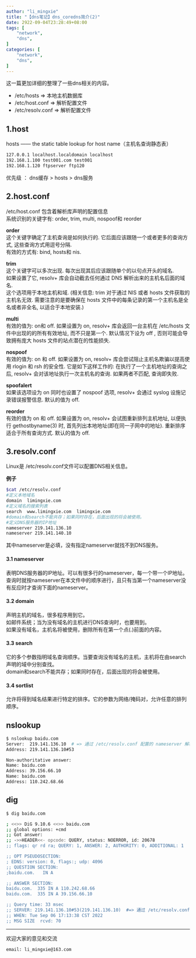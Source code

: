 ```yaml
---
author: "li_mingxie"
title: "【dns笔记】dns_coredns简介(2)"
date: 2922-09-04T23:28:49+08:00
tags: [
    "network",
    "dns",
]
categories: [
    "network",
    "dns",
]
---
```


这一篇更加详细的整理了一些dns相关的内容。  <!--more-->

* /etc/hosts => 本地主机数据库
* /etc/host.conf => 解析配置文件
* /etc/resolv.conf => 解析配置文件

## 1.host

hosts —— the static table lookup for host name（主机名查询静态表）  

```bash
127.0.0.1 localhost.localdomain localhost
192.168.1.100 test001.com test001
192.168.1.120 ftpserver ftp120
```

优先级 ： dns缓存 > hosts > dns服务  

## 2.host.conf

/etc/host.conf 包含着解析库声明的配置信息  
系统识别的关键字有: order, trim, multi, nospoof和 reorder  

**order**  
这个关键字确定了主机查询是如何执行的. 它后面应该跟随一个或者更多的查询方式, 这些查询方式用逗号分隔.  
有效的方式有: bind, hosts和 nis.  

**trim**  
这个关键字可以多次出现. 每次出现其后应该跟随单个的以句点开头的域名.  
如果设置了它, resolv+ 库会自动截去任何通过 DNS 解析出来的主机名后面的域名.  
这个选项用于本地主机和域. (相关信息: trim 对于通过 NIS 或者 hosts 文件获取的主机名无效. 需要注意的是要确保在 hosts 文件中的每条记录的第一个主机名是全名或者非全名, 以适合于本地安装.)  

**multi**  
有效的值为: on和 off. 如果设置为 on, resolv+ 库会返回一台主机在 /etc/hosts 文件中出现的的所有有效地址,
而不只是第一个. 默认情况下设为 off , 否则可能会导致拥有庞大 hosts 文件的站点潜在的性能损失.  

**nospoof**  
有效的值为: on 和 off. 如果设置为 on, resolv+ 库会尝试阻止主机名欺骗以提高使用 rlogin 和 rsh 的安全性.
它是如下这样工作的: 在执行了一个主机地址的查询之后, resolv+ 会对该地址执行一次主机名的查询. 如果两者不匹配, 查询即失败.  

**spoofalert**  
如果该选项设为 on 同时也设置了 nospoof 选项, resolv+ 会通过 syslog 设施记录错误报警信息. 默认的值为 off.  

**reorder**  
有效的值为 on 和 off. 如果设置为 on, resolv+ 会试图重新排列主机地址, 以便执行 gethostbyname(3) 时,
首先列出本地地址(即在同一子网中的地址). 重新排序适合于所有查询方式. 默认的值为 off.  

## 3.resolv.conf

Linux是 /etc/resolv.conf文件可以配置DNS相关信息。  

**例子**  

```bash
$cat /etc/resolv.conf
#定义本地域名
domain  limingxie.com
#定义域名的搜索列表
search  www.limingxie.com  limingxie.com
#domain和search不能共存；如果同时存在，后面出现的将会被使用。
#定义DNS服务器的IP地址
nameserver 219.141.136.10
nameserver 219.141.140.10
```

其中nameserver是必填，没有指定nameserver就找不到DNS服务。  

#### 3.1 nameserver

表明DNS服务器的IP地址。可以有很多行的nameserver，每一个带一个IP地址。  
查询时就按nameserver在本文件中的顺序进行，且只有当第一个nameserver没有反应时才查询下面的nameserver。  

#### 3.2 domain

声明主机的域名，很多程序用到它。  
如邮件系统；当为没有域名的主机进行DNS查询时，也要用到。  
如果没有域名，主机名将被使用，删除所有在第一个点(.)前面的内容。  

#### 3.3 search

它的多个参数指明域名查询顺序。当要查询没有域名的主机，主机将在由search声明的域中分别查找。  
domain和search不能共存；如果同时存在，后面出现的将会被使用。  

#### 3.4 sortlist

允许将得到域名结果进行特定的排序。它的参数为网络/掩码对，允许任意的排列顺序。  

## nslookup

```bash
$ nslookup baidu.com
Server:  219.141.136.10  # => 通过 /etc/resolv.conf 配置的 nameserver 解析域名
Address: 219.141.136.10#53

Non-authoritative answer:
Name: baidu.com
Address: 39.156.66.10
Name: baidu.com
Address: 110.242.68.66
```

## dig

```bash
$ dig baidu.com

; <<>> DiG 9.10.6 <<>> baidu.com
;; global options: +cmd
;; Got answer:
;; ->>HEADER<<- opcode: QUERY, status: NOERROR, id: 20678
;; flags: qr rd ra; QUERY: 1, ANSWER: 2, AUTHORITY: 0, ADDITIONAL: 1

;; OPT PSEUDOSECTION:
; EDNS: version: 0, flags:; udp: 4096
;; QUESTION SECTION:
;baidu.com.   IN A

;; ANSWER SECTION:
baidu.com.  335 IN A 110.242.68.66
baidu.com.  335 IN A 39.156.66.10

;; Query time: 33 msec
;; SERVER: 219.141.136.10#53(219.141.136.10)  #=> 通过 /etc/resolv.conf 配置的 nameserver 解析域名
;; WHEN: Tue Sep 06 17:13:38 CST 2022
;; MSG SIZE  rcvd: 70
```

----------------------------------------------

欢迎大家的意见和交流

`email: li_mingxie@163.com`

